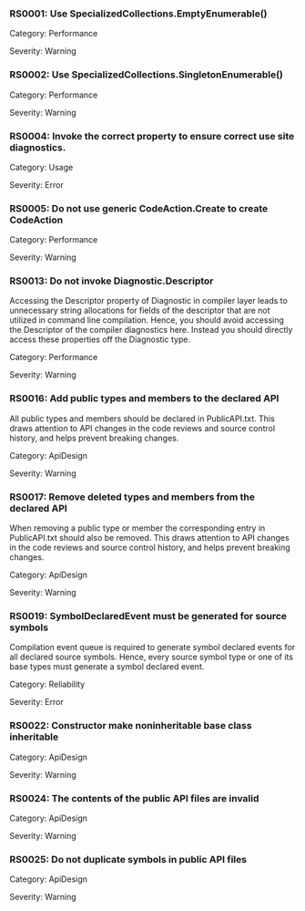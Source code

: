 ### RS0001: Use SpecializedCollections.EmptyEnumerable() ###

Category: Performance

Severity: Warning

### RS0002: Use SpecializedCollections.SingletonEnumerable() ###

Category: Performance

Severity: Warning

### RS0004: Invoke the correct property to ensure correct use site diagnostics. ###

Category: Usage

Severity: Error

### RS0005: Do not use generic CodeAction.Create to create CodeAction ###

Category: Performance

Severity: Warning

### RS0013: Do not invoke Diagnostic.Descriptor ###

Accessing the Descriptor property of Diagnostic in compiler layer leads to unnecessary string allocations for fields of the descriptor that are not utilized in command line compilation. Hence, you should avoid accessing the Descriptor of the compiler diagnostics here. Instead you should directly access these properties off the Diagnostic type.

Category: Performance

Severity: Warning

### RS0016: Add public types and members to the declared API ###

All public types and members should be declared in PublicAPI.txt. This draws attention to API changes in the code reviews and source control history, and helps prevent breaking changes.

Category: ApiDesign

Severity: Warning

### RS0017: Remove deleted types and members from the declared API ###

When removing a public type or member the corresponding entry in PublicAPI.txt should also be removed. This draws attention to API changes in the code reviews and source control history, and helps prevent breaking changes.

Category: ApiDesign

Severity: Warning

### RS0019: SymbolDeclaredEvent must be generated for source symbols ###

Compilation event queue is required to generate symbol declared events for all declared source symbols. Hence, every source symbol type or one of its base types must generate a symbol declared event.

Category: Reliability

Severity: Error

### RS0022: Constructor make noninheritable base class inheritable ###

Category: ApiDesign

Severity: Warning

### RS0024: The contents of the public API files are invalid ###

Category: ApiDesign

Severity: Warning

### RS0025: Do not duplicate symbols in public API files ###

Category: ApiDesign

Severity: Warning